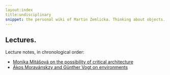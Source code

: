 ```yaml
---
layout:index
title:undisciplinary
snippet: the personal wiki of Martin Zemlicka. Thinking about objects.
---
```



## Lectures.

Lecture notes, in chronological order:

* [Monika Mitášová on the possibility of critical architecture](mitasova_critical)
* [Ákos Moravánskzy and Günther Vogt on environments](moravansky_vogt)
